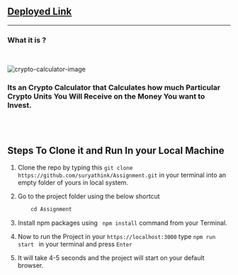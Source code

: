 ## [Deployed Link](https://assignment-nu-eight.vercel.app/)

<hr/>

### What it is ?
<br/>

![crypto-calculator-image](https://user-images.githubusercontent.com/96377101/235407564-81bbbbfc-07e0-4719-b92f-8a725caca4e1.png)




### Its an Crypto Calculator that Calculates how much Particular Crypto Units You Will Receive on the Money You want to Invest.

<br/>
<br/>

## Steps To Clone it and Run In your Local Machine

1. Clone the repo by typing this  ```git clone https://github.com/suryathink/Assignment.git``` in your terminal into an empty folder of yours in local system.



2. Go to the project folder using the below shortcut

    ```javascript
        cd Assignment 
    ```

3. Install npm packages using ``` npm install``` command from your Terminal.


4. Now to run the Project in your ```https://localhost:3000```  type ```npm run start ``` in your terminal and press ```Enter```


5. It will take 4-5 seconds and the project will start on your default browser.

